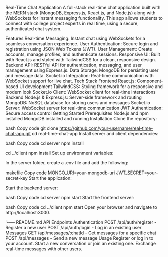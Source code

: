 Real-Time Chat Application
A full-stack real-time chat application built with the MERN stack (MongoDB, Express.js, React.js, and Node.js) along with WebSockets for instant messaging functionality. This app allows students to connect with college project experts in real time, using a secure, authenticated chat system.

Features
Real-time Messaging: Instant chat using WebSockets for a seamless conversation experience.
User Authentication: Secure login and registration using JSON Web Tokens (JWT).
User Management: Create accounts, manage profiles, and authenticate sessions.
Responsive UI: Built with React.js and styled with TailwindCSS for a clean, responsive design.
Backend API: RESTful API for authentication, messaging, and user management using Express.js.
Data Storage: MongoDB for persisting user and message data.
Socket.io Integration: Real-time communication with WebSocket support for live chat.
Tech Stack
Frontend
React.js: Component-based UI development
TailwindCSS: Styling framework for a responsive and modern look
Socket.io Client: WebSocket client for real-time interactions
Backend
Node.js & Express.js: Server-side framework and routing
MongoDB: NoSQL database for storing users and messages
Socket.io Server: WebSocket server for real-time communication
JWT Authentication: Secure access control
Getting Started
Prerequisites
Node.js and npm installed
MongoDB installed and running
Installation
Clone the repository:

bash
Copy code
git clone https://github.com/your-username/real-time-chat-app.git
cd real-time-chat-app
Install server and client dependencies:

bash
Copy code
cd server
npm install

cd ../client
npm install
Set up environment variables:

In the server folder, create a .env file and add the following:

makefile
Copy code
MONGO_URI=your-mongodb-uri
JWT_SECRET=your-secret-key
Start the application:

Start the backend server:

bash
Copy code
cd server
npm start
Start the frontend server:

bash
Copy code
cd ../client
npm start
Open your browser and navigate to http://localhost:3000.

└── README.md
API Endpoints
Authentication
POST /api/auth/register - Register a new user
POST /api/auth/login - Log in an existing user
Messages
GET /api/messages/:chatId - Get messages for a specific chat
POST /api/messages - Send a new message
Usage
Register or log in to your account.
Start a new conversation or join an existing one.
Exchange real-time messages with other users.
